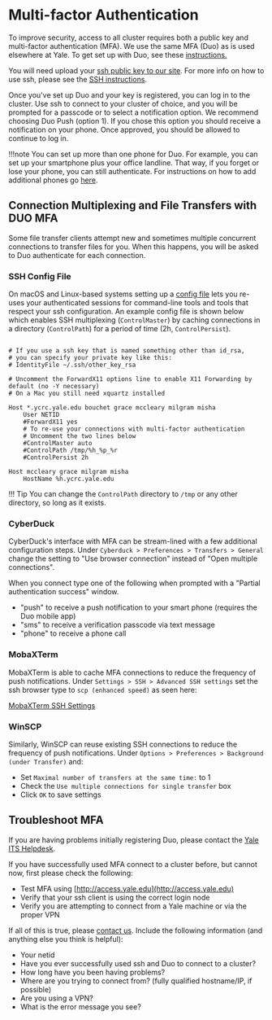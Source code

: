 # Multi-factor Authentication

To improve security, access to all cluster requires both a public key and multi-factor authentication (MFA).
We use the same MFA (Duo) as is used elsewhere at Yale.
To get set up with Duo, see these [instructions.](https://cybersecurity.yale.edu/mfa)

You will need upload your [ssh public key to our site](https://sshkeys.ycrc.yale.edu/).
For more info on how to use ssh, please see the [SSH instructions](/clusters-at-yale/access).

Once you've set up Duo and your key is registered, you can log in to the cluster.
Use ssh to connect to your cluster of choice, and you will be prompted for a passcode or to select a notification option.
We recommend choosing Duo Push (option 1).
If you chose this option you should receive a notification on your phone.
Once approved, you should be allowed to continue to log in.

!!!note
    You can set up more than one phone for Duo.
    For example, you can set up your smartphone plus your office landline.
    That way, if you forget or lose your phone, you can still authenticate.
    For instructions on how to add additional phones go [here](https://guide.duo.com/enrollment#add-or-manage-devices).

## Connection Multiplexing and File Transfers with DUO MFA

Some file transfer clients attempt new and sometimes multiple concurrent connections to transfer files for you.
When this happens, you will be asked to Duo authenticate for each connection.

### SSH Config File
On macOS and Linux-based systems setting up a [config file](/clusters-at-yale/access/advanced-config) lets you re-uses your authenticated sessions for command-line tools and tools that respect your ssh configuration. 
An example config file is shown below which enables SSH multiplexing (`ControlMaster`) by caching connections in a directory (`ControlPath`) for a period of time (2h, `ControlPersist`). 

```

# If you use a ssh key that is named something other than id_rsa,
# you can specify your private key like this:
# IdentityFile ~/.ssh/other_key_rsa

# Uncomment the ForwardX11 options line to enable X11 Forwarding by default (no -Y necessary)
# On a Mac you still need xquartz installed

Host *.ycrc.yale.edu bouchet grace mccleary milgram misha
    User NETID
    #ForwardX11 yes
    # To re-use your connections with multi-factor authentication
    # Uncomment the two lines below
    #ControlMaster auto
    #ControlPath /tmp/%h_%p_%r
    #ControlPersist 2h

Host mccleary grace milgram misha
    HostName %h.ycrc.yale.edu

```

!!! Tip
    You can change the `ControlPath` directory to `/tmp` or any other directory, so long as it exists. 


### CyberDuck
CyberDuck's interface with MFA can be stream-lined with a few additional configuration steps.
Under `Cyberduck > Preferences > Transfers > General` change the setting to "Use browser connection" instead of "Open multiple connections".

When you connect type one of the following when prompted with a "Partial authentication success" window.

* "push" to receive a push notification to your smart phone (requires the Duo mobile app)
* "sms" to receive a verification passcode via text message
* "phone" to receive a phone call

### MobaXTerm

MobaXTerm is able to cache MFA connections to reduce the frequency of push notifications.
Under `Settings > SSH > Advanced SSH settings` set the ssh browser type to `scp (enhanced speed)` as seen here:

[MobaXTerm SSH Settings](/img/mobaxterm_mfa.png)

### WinSCP

Similarly, WinSCP can reuse existing SSH connections to reduce the frequency of push notifications. 
Under `Options > Preferences > Background (under Transfer)` and:

* Set `Maximal number of transfers at the same time:` to 1
* Check the `Use multiple connections for single transfer` box
* Click `OK` to save settings


## Troubleshoot MFA

If you are having problems initially registering Duo, please contact the [Yale ITS Helpdesk](https://yale.service-now.com/it?id=get_help).

If you have successfully used MFA connect to a cluster before, but cannot now, first please check the following:

* Test MFA using [http://access.yale.edu](http://access.yale.edu)
* Verify that your ssh client is using the correct login node
* Verify you are attempting to connect from a Yale machine or via the proper VPN

If all of this is true, please [contact us](/#get-help). Include the following information (and anything else you think is helpful):

* Your netid
* Have you ever successfully used ssh and Duo to connect to a cluster?
* How long have you been having problems?
* Where are you trying to connect from? (fully qualified hostname/IP, if possible)
* Are you using a VPN?
* What is the error message you see?
